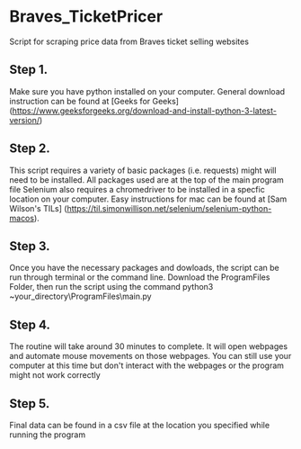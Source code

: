 # Braves_TicketPricer
Script for scraping price data from Braves ticket selling websites

## Step 1. 
Make sure you have python installed on your computer. General download instruction can be found at [Geeks for Geeks] (https://www.geeksforgeeks.org/download-and-install-python-3-latest-version/)

## Step 2.
This script requires a variety of basic packages (i.e. requests) might will need to be installed. All packages used are at the top of the main program file
Selenium also requires a chromedriver to be installed in a specfic location on your computer. 
Easy instructions for mac can be found at [Sam Wilson's TILs] (https://til.simonwillison.net/selenium/selenium-python-macos).

## Step 3.
Once you have the necessary packages and dowloads, the script can be run through terminal or the command line. 
Download the ProgramFiles Folder, then run the script using the command python3 ~your_directory\ProgramFiles\main.py

## Step 4.
The routine will take around 30 minutes to complete. It will open webpages and automate mouse movements on those webpages. 
You can still use your computer at this time but don't interact with the webpages or the program might not work correctly

## Step 5.
Final data can be found in a csv file at the location you specified while running the program


